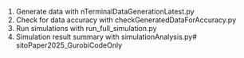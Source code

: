1. Generate data with nTerminalDataGenerationLatest.py
2. Check for data accuracy with checkGeneratedDataForAccuracy.py
3. Run simulations with run_full_simulation.py
4. Simulation result summary with simulationAnalysis.py# sitoPaper2025_GurobiCodeOnly
